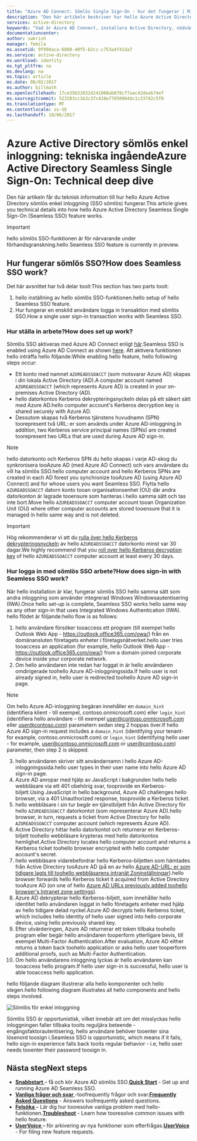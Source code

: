 ```yaml
---
title: "Azure AD Connect: Sömlös Single Sign-On - hur det fungerar | Microsoft Docs"
description: "Den här artikeln beskriver hur hello Azure Active Directory sömlös enkel inloggning funktionen fungerar."
services: active-directory
keywords: "Vad är Azure AD Connect, installera Active Directory, nödvändiga komponenter för Azure AD, SSO, Single Sign-on"
documentationcenter: 
author: swkrish
manager: femila
ms.assetid: 9f994aca-6088-40f5-b2cc-c753a4f41da7
ms.service: active-directory
ms.workload: identity
ms.tgt_pltfrm: na
ms.devlang: na
ms.topic: article
ms.date: 08/02/2017
ms.author: billmath
ms.openlocfilehash: 17ce35b32832d241068ab878cf7aac42deab74ef
ms.sourcegitcommit: 523283cc1b3c37c428e77850964dc1c33742c5f0
ms.translationtype: MT
ms.contentlocale: sv-SE
ms.lasthandoff: 10/06/2017
---
```

# <a name="azure-active-directory-seamless-single-sign-on-technical-deep-dive"></a><span data-ttu-id="99cc5-104">Azure Active Directory sömlös enkel inloggning: tekniska ingående</span><span class="sxs-lookup"><span data-stu-id="99cc5-104">Azure Active Directory Seamless Single Sign-On: Technical deep dive</span></span>

<span data-ttu-id="99cc5-105">Den här artikeln får du teknisk information till hur hello Azure Active Directory sömlös enkel inloggning (SSO sömlös) fungerar.</span><span class="sxs-lookup"><span data-stu-id="99cc5-105">This article gives you technical details into how hello Azure Active Directory Seamless Single Sign-On (Seamless SSO) feature works.</span></span>

>[!IMPORTANT]
><span data-ttu-id="99cc5-106">hello sömlös SSO-funktionen är för närvarande under förhandsgranskning.</span><span class="sxs-lookup"><span data-stu-id="99cc5-106">hello Seamless SSO feature is currently in preview.</span></span>

## <a name="how-does-seamless-sso-work"></a><span data-ttu-id="99cc5-107">Hur fungerar sömlös SSO?</span><span class="sxs-lookup"><span data-stu-id="99cc5-107">How does Seamless SSO work?</span></span>

<span data-ttu-id="99cc5-108">Det här avsnittet har två delar tooit:</span><span class="sxs-lookup"><span data-stu-id="99cc5-108">This section has two parts tooit:</span></span>
1. <span data-ttu-id="99cc5-109">hello inställning av hello sömlös SSO-funktionen.</span><span class="sxs-lookup"><span data-stu-id="99cc5-109">hello setup of hello Seamless SSO feature.</span></span>
2. <span data-ttu-id="99cc5-110">Hur fungerar en enskild användare logga in transaktion med sömlös SSO.</span><span class="sxs-lookup"><span data-stu-id="99cc5-110">How a single user sign-in transaction works with Seamless SSO.</span></span>

### <a name="how-does-set-up-work"></a><span data-ttu-id="99cc5-111">Hur ställa in arbete?</span><span class="sxs-lookup"><span data-stu-id="99cc5-111">How does set up work?</span></span>

<span data-ttu-id="99cc5-112">Sömlös SSO aktiveras med Azure AD Connect enligt [här](active-directory-aadconnect-sso-quick-start.md).</span><span class="sxs-lookup"><span data-stu-id="99cc5-112">Seamless SSO is enabled using Azure AD Connect as shown [here](active-directory-aadconnect-sso-quick-start.md).</span></span> <span data-ttu-id="99cc5-113">Att aktivera funktionen hello inträffa hello följande:</span><span class="sxs-lookup"><span data-stu-id="99cc5-113">While enabling hello feature, hello following steps occur:</span></span>
- <span data-ttu-id="99cc5-114">Ett konto med namnet `AZUREADSSOACCT` (som motsvarar Azure AD) skapas i din lokala Active Directory (AD).</span><span class="sxs-lookup"><span data-stu-id="99cc5-114">A computer account named `AZUREADSSOACCT` (which represents Azure AD) is created in your on-premises Active Directory (AD).</span></span>
- <span data-ttu-id="99cc5-115">hello datorkontos Kerberos dekrypteringsnyckeln delas på ett säkert sätt med Azure AD.</span><span class="sxs-lookup"><span data-stu-id="99cc5-115">hello computer account's Kerberos decryption key is shared securely with Azure AD.</span></span>
- <span data-ttu-id="99cc5-116">Dessutom skapas två Kerberos tjänstens huvudnamn (SPN) toorepresent två URL: er som används under Azure AD-inloggning.</span><span class="sxs-lookup"><span data-stu-id="99cc5-116">In addition, two Kerberos service principal names (SPNs) are created toorepresent two URLs that are used during Azure AD sign-in.</span></span>

>[!NOTE]
> <span data-ttu-id="99cc5-117">hello datorkonto och Kerberos SPN du hello skapas i varje AD-skog du synkronisera tooAzure AD (med Azure AD Connect) och vars användare du vill ha sömlös SSO.</span><span class="sxs-lookup"><span data-stu-id="99cc5-117">hello computer account and hello Kerberos SPNs are created in each AD forest you synchronize tooAzure AD (using Azure AD Connect) and for whose users you want Seamless SSO.</span></span> <span data-ttu-id="99cc5-118">Flytta hello `AZUREADSSOACCT` datorn konto tooan organisationsenhet (OU) där andra datorkonton är lagrade tooensure som hanteras i hello samma sätt och tas inte bort.</span><span class="sxs-lookup"><span data-stu-id="99cc5-118">Move hello `AZUREADSSOACCT` computer account tooan Organization Unit (OU) where other computer accounts are stored tooensure that it is managed in hello same way and is not deleted.</span></span>

>[!IMPORTANT]
><span data-ttu-id="99cc5-119">Hög rekommenderar vi att du [rulla över hello Kerberos dekrypteringsnyckeln](active-directory-aadconnect-sso-faq.md#how-can-i-roll-over-the-kerberos-decryption-key-of-the-azureadssoacct-computer-account) av hello `AZUREADSSOACCT` datorkonto minst var 30 dagar.</span><span class="sxs-lookup"><span data-stu-id="99cc5-119">We highly recommend that you [roll over hello Kerberos decryption key](active-directory-aadconnect-sso-faq.md#how-can-i-roll-over-the-kerberos-decryption-key-of-the-azureadssoacct-computer-account) of hello `AZUREADSSOACCT` computer account at least every 30 days.</span></span>

### <a name="how-does-sign-in-with-seamless-sso-work"></a><span data-ttu-id="99cc5-120">Hur logga in med sömlös SSO arbete?</span><span class="sxs-lookup"><span data-stu-id="99cc5-120">How does sign-in with Seamless SSO work?</span></span>

<span data-ttu-id="99cc5-121">När hello installation är klar, fungerar sömlös SSO hello samma sätt som andra inloggning som använder integrerad Windows Windowsautentisering (IWA).</span><span class="sxs-lookup"><span data-stu-id="99cc5-121">Once hello set-up is complete, Seamless SSO works hello same way as any other sign-in that uses Integrated Windows Authentication (IWA).</span></span> <span data-ttu-id="99cc5-122">hello flödet är följande:</span><span class="sxs-lookup"><span data-stu-id="99cc5-122">hello flow is as follows:</span></span>

1. <span data-ttu-id="99cc5-123">hello användare försöker tooaccess ett program (till exempel hello Outlook Web App - https://outlook.office365.com/owa/) från en domänansluten företagets enheter i företagsnätverket.</span><span class="sxs-lookup"><span data-stu-id="99cc5-123">hello user tries tooaccess an application (for example, hello Outlook Web App - https://outlook.office365.com/owa/) from a domain-joined corporate device inside your corporate network.</span></span>
2. <span data-ttu-id="99cc5-124">Om hello användaren inte redan har loggat in är hello användaren omdirigerade toohello Azure AD-inloggningssida.</span><span class="sxs-lookup"><span data-stu-id="99cc5-124">If hello user is not already signed in, hello user is redirected toohello Azure AD sign-in page.</span></span>

  >[!NOTE]
  ><span data-ttu-id="99cc5-125">Om hello Azure AD-inloggning begäran innehåller en `domain_hint` (identifiera klient - till exempel, contoso.onmicrosoft.com) eller `login_hint` (identifiera hello användare – till exempel user@contoso.onmicrosoft.com eller user@contoso.com) parametern sedan steg 2 hoppas över.</span><span class="sxs-lookup"><span data-stu-id="99cc5-125">If hello Azure AD sign-in request includes a `domain_hint` (identifying your tenant- for example, contoso.onmicrosoft.com) or `login_hint` (identifying hello user - for example, user@contoso.onmicrosoft.com or user@contoso.com) parameter, then step 2 is skipped.</span></span>

3. <span data-ttu-id="99cc5-126">hello användaren skriver sitt användarnamn i hello Azure AD-inloggningssida.</span><span class="sxs-lookup"><span data-stu-id="99cc5-126">hello user types in their user name into hello Azure AD sign-in page.</span></span>
4. <span data-ttu-id="99cc5-127">Azure AD anropar med hjälp av JavaScript i bakgrunden hello hello webbläsare via ett 401 obehörig svar, tooprovide en Kerberos-biljett.</span><span class="sxs-lookup"><span data-stu-id="99cc5-127">Using JavaScript in hello background, Azure AD challenges hello browser, via a 401 Unauthorized response, tooprovide a Kerberos ticket.</span></span>
5. <span data-ttu-id="99cc5-128">hello webbläsare i sin tur begär en tjänstbiljett från Active Directory för hello `AZUREADSSOACCT` datorkontot (som representerar Azure AD).</span><span class="sxs-lookup"><span data-stu-id="99cc5-128">hello browser, in turn, requests a ticket from Active Directory for hello `AZUREADSSOACCT` computer account (which represents Azure AD).</span></span>
6. <span data-ttu-id="99cc5-129">Active Directory hittar hello datorkontot och returnerar en Kerberos-biljett toohello webbläsare krypteras med hello datorkontos hemlighet.</span><span class="sxs-lookup"><span data-stu-id="99cc5-129">Active Directory locates hello computer account and returns a Kerberos ticket toohello browser encrypted with hello computer account's secret.</span></span>
7. <span data-ttu-id="99cc5-130">hello webbläsare vidarebefordrar hello Kerberos-biljetten som hämtades från Active Directory tooAzure AD (på en av hello [Azure AD-URL: er som tidigare lagts till toohello webbläsarens intranät Zoninställningar](active-directory-aadconnect-sso-quick-start.md#step-3-roll-out-the-feature)).</span><span class="sxs-lookup"><span data-stu-id="99cc5-130">hello browser forwards hello Kerberos ticket it acquired from Active Directory tooAzure AD (on one of hello [Azure AD URLs previously added toohello browser's Intranet zone settings](active-directory-aadconnect-sso-quick-start.md#step-3-roll-out-the-feature)).</span></span>
8. <span data-ttu-id="99cc5-131">Azure AD dekrypterar hello Kerberos-biljett, som innehåller hello identitet hello användaren loggat in hello företagets enheter med hjälp av hello tidigare delad nyckel.</span><span class="sxs-lookup"><span data-stu-id="99cc5-131">Azure AD decrypts hello Kerberos ticket, which includes hello identity of hello user signed into hello corporate device, using hello previously shared key.</span></span>
9. <span data-ttu-id="99cc5-132">Efter utvärderingen, Azure AD returnerar ett token tillbaka toohello program eller begär hello användaren tooperform ytterligare bevis, till exempel Multi-Factor Authentication.</span><span class="sxs-lookup"><span data-stu-id="99cc5-132">After evaluation, Azure AD either returns a token back toohello application or asks hello user tooperform additional proofs, such as Multi-Factor Authentication.</span></span>
10. <span data-ttu-id="99cc5-133">Om hello användarens inloggning lyckas är hello användaren kan tooaccess hello program.</span><span class="sxs-lookup"><span data-stu-id="99cc5-133">If hello user sign-in is successful, hello user is able tooaccess hello application.</span></span>

<span data-ttu-id="99cc5-134">hello följande diagram illustrerar alla hello komponenter och hello stegen.</span><span class="sxs-lookup"><span data-stu-id="99cc5-134">hello following diagram illustrates all hello components and hello steps involved.</span></span>

![Sömlös för enkel inloggning](./media/active-directory-aadconnect-sso/sso2.png)

<span data-ttu-id="99cc5-136">Sömlös SSO är opportunistisk, vilket innebär att om det misslyckas hello inloggningen faller tillbaka tooits reguljära beteende - engångsfaktorautentisering, hello användare behöver tooenter sina lösenord toosign i.</span><span class="sxs-lookup"><span data-stu-id="99cc5-136">Seamless SSO is opportunistic, which means if it fails, hello sign-in experience falls back tooits regular behavior - i.e, hello user needs tooenter their password toosign in.</span></span>

## <a name="next-steps"></a><span data-ttu-id="99cc5-137">Nästa steg</span><span class="sxs-lookup"><span data-stu-id="99cc5-137">Next steps</span></span>

- <span data-ttu-id="99cc5-138">[**Snabbstart** ](active-directory-aadconnect-sso-quick-start.md) – få och kör Azure AD sömlös SSO.</span><span class="sxs-lookup"><span data-stu-id="99cc5-138">[**Quick Start**](active-directory-aadconnect-sso-quick-start.md) - Get up and running Azure AD Seamless SSO.</span></span>
- <span data-ttu-id="99cc5-139">[**Vanliga frågor och svar** ](active-directory-aadconnect-sso-faq.md) -toofrequently frågor och svar.</span><span class="sxs-lookup"><span data-stu-id="99cc5-139">[**Frequently Asked Questions**](active-directory-aadconnect-sso-faq.md) - Answers toofrequently asked questions.</span></span>
- <span data-ttu-id="99cc5-140">[**Felsöka** ](active-directory-aadconnect-troubleshoot-sso.md) – Lär dig hur tooresolve vanliga problem med hello-funktionen.</span><span class="sxs-lookup"><span data-stu-id="99cc5-140">[**Troubleshoot**](active-directory-aadconnect-troubleshoot-sso.md) - Learn how tooresolve common issues with hello feature.</span></span>
- <span data-ttu-id="99cc5-141">[**UserVoice** ](https://feedback.azure.com/forums/169401-azure-active-directory/category/160611-directory-synchronization-aad-connect) – för arkivering av nya funktioner som efterfrågas.</span><span class="sxs-lookup"><span data-stu-id="99cc5-141">[**UserVoice**](https://feedback.azure.com/forums/169401-azure-active-directory/category/160611-directory-synchronization-aad-connect) - For filing new feature requests.</span></span>
